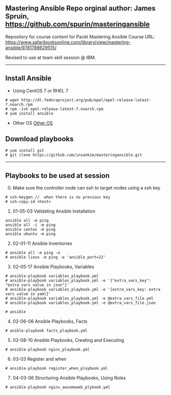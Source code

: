 ## Mastering Ansible Repo orginal author: James Spruin, https://github.com/spurin/masteringansible

Repository for course content for Packt Mastering Ansible Course
URL: https://www.safaribooksonline.com/library/view/mastering-ansible/9781788629515/

Revised to use at team skill session @ IBM.
____

## Install Ansible
- Using CentOS 7 or RHEL 7
```
# wget http://dl.fedoraproject.org/pub/epel/epel-release-latest-7.noarch.rpm
# rpm -ivh epel-release-latest-7.noarch.rpm
# yum install ansible
```
- Other OS [Other OS](http://docs.ansible.com/ansible/latest/installation_guide/intro_installation.html#installing-the-control-machine)

## Download playbooks
```
# yum install git
# git clone https://github.com/insankim/masteringansible.git
```
____

## Playbooks to be used at session
0. Make sure the controller node can ssh to target nodes using a ssh key
```
# ssh-keygen //  when there is no previous key
# ssh-copy-id <host>

```
1. 01-05-03 Validating Ansible Installation
```
ansible all -m ping
ansible all -i -m ping
ansible centos -m ping
ansible ubuntu -m ping
```

2. 02-01-11 Ansible Inventories
```
# ansible all -m ping -o
# ansible linux -m ping -e 'ansible_port=22'
```

3. 02-05-17 Ansible Playbooks, Variables
```
# ansible-playbook variables_playbook.yml
# ansible-playbook variables_playbook.yml -e '{"extra_vars_key": "extra vars value in json"}'
# ansible-playbook variables_playbook.yml -e '{extra_vars_key: extra vars value in yaml}'
# ansible-playbook variables_playbook.yml -e @extra_vars_file.yml
# ansible-playbook variables_playbook.yml -e @extra_vars_file.json

# ansible
```

4. 02-06-06 Ansible Playbooks, Facts
```
# anible-playbook facts_playbook.yml
```

5. 02-08-10 Ansible Playbooks, Creating and Executing
```
# ansible-playbook nginx_playbook.yml
```

6. 03-03 Register and when
``` 
# ansible-playbook register_when_playbook.yml
```

7. 04-03-06 Structuring Ansible Playbooks, Using Roles
```
# ansible-playbook nginx_awsomeweb_plybook.yml
```

